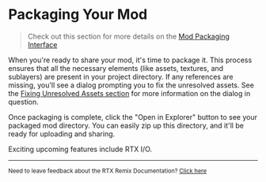 # Packaging Your Mod

> Check out this section for more details on the [Mod Packaging Interface](../toolkitinterface/remix-toolkitinterface-layouttab.md)

When you're ready to share your mod, it's time to package it.
This process ensures that all the necessary elements (like assets, textures, and sublayers) are present in your project directory.
If any references are missing, you'll see a dialog prompting you to fix the unresolved assets.
See the [Fixing Unresolved Assets section](../toolkitinterface/remix-toolkitinterface-layouttab.md#fixing-unresolved-assets) for more information on the dialog in question.

Once packaging is complete, click the "Open in Explorer" button to see your packaged mod directory.
You can easily zip up this directory, and it'll be ready for uploading and sharing.

Exciting upcoming features include RTX I/O.

***
<sub> Need to leave feedback about the RTX Remix Documentation?  [Click here](https://github.com/NVIDIAGameWorks/rtx-remix/issues/new?assignees=nvdamien&labels=documentation%2Cfeedback%2Ctriage&projects=&template=documentation_feedback.yml&title=%5BDocumentation+feedback%5D%3A+) </sub>
